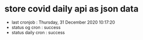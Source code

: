 # store covid daily api as json data

- last cronjob : Thursday, 31 December 2020 10:17:20
- status og cron : success
- status daily cron : success
      
      